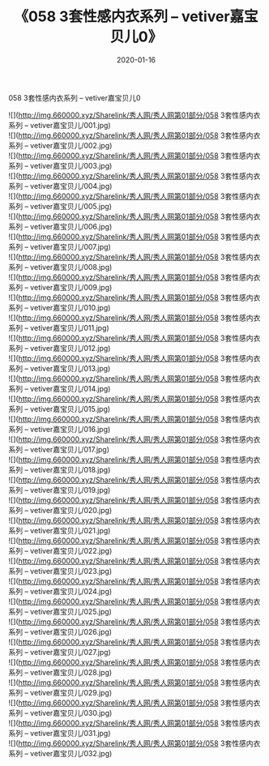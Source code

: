 ﻿---
layout: post
title:  《058 3套性感内衣系列 – vetiver嘉宝贝儿0》
date:   2020-01-16
img: http://img.660000.xyz/Sharelink/秀人网/秀人网第01部分/058 3套性感内衣系列 – vetiver嘉宝贝儿0/000.jpg
categories: [美女, 清纯, 唯美]
---

058 3套性感内衣系列 – vetiver嘉宝贝儿0

  ![](http://img.660000.xyz/Sharelink/秀人网/秀人网第01部分/058 3套性感内衣系列 – vetiver嘉宝贝儿/001.jpg) <br> ![](http://img.660000.xyz/Sharelink/秀人网/秀人网第01部分/058 3套性感内衣系列 – vetiver嘉宝贝儿/002.jpg) <br> ![](http://img.660000.xyz/Sharelink/秀人网/秀人网第01部分/058 3套性感内衣系列 – vetiver嘉宝贝儿/003.jpg) <br> ![](http://img.660000.xyz/Sharelink/秀人网/秀人网第01部分/058 3套性感内衣系列 – vetiver嘉宝贝儿/004.jpg) <br> ![](http://img.660000.xyz/Sharelink/秀人网/秀人网第01部分/058 3套性感内衣系列 – vetiver嘉宝贝儿/005.jpg) <br> ![](http://img.660000.xyz/Sharelink/秀人网/秀人网第01部分/058 3套性感内衣系列 – vetiver嘉宝贝儿/006.jpg) <br> ![](http://img.660000.xyz/Sharelink/秀人网/秀人网第01部分/058 3套性感内衣系列 – vetiver嘉宝贝儿/007.jpg) <br> ![](http://img.660000.xyz/Sharelink/秀人网/秀人网第01部分/058 3套性感内衣系列 – vetiver嘉宝贝儿/008.jpg) <br> ![](http://img.660000.xyz/Sharelink/秀人网/秀人网第01部分/058 3套性感内衣系列 – vetiver嘉宝贝儿/009.jpg) <br> ![](http://img.660000.xyz/Sharelink/秀人网/秀人网第01部分/058 3套性感内衣系列 – vetiver嘉宝贝儿/010.jpg) <br> ![](http://img.660000.xyz/Sharelink/秀人网/秀人网第01部分/058 3套性感内衣系列 – vetiver嘉宝贝儿/011.jpg) <br> ![](http://img.660000.xyz/Sharelink/秀人网/秀人网第01部分/058 3套性感内衣系列 – vetiver嘉宝贝儿/012.jpg) <br> ![](http://img.660000.xyz/Sharelink/秀人网/秀人网第01部分/058 3套性感内衣系列 – vetiver嘉宝贝儿/013.jpg) <br> ![](http://img.660000.xyz/Sharelink/秀人网/秀人网第01部分/058 3套性感内衣系列 – vetiver嘉宝贝儿/014.jpg) <br> ![](http://img.660000.xyz/Sharelink/秀人网/秀人网第01部分/058 3套性感内衣系列 – vetiver嘉宝贝儿/015.jpg) <br> ![](http://img.660000.xyz/Sharelink/秀人网/秀人网第01部分/058 3套性感内衣系列 – vetiver嘉宝贝儿/016.jpg) <br> ![](http://img.660000.xyz/Sharelink/秀人网/秀人网第01部分/058 3套性感内衣系列 – vetiver嘉宝贝儿/017.jpg) <br> ![](http://img.660000.xyz/Sharelink/秀人网/秀人网第01部分/058 3套性感内衣系列 – vetiver嘉宝贝儿/018.jpg) <br> ![](http://img.660000.xyz/Sharelink/秀人网/秀人网第01部分/058 3套性感内衣系列 – vetiver嘉宝贝儿/019.jpg) <br> ![](http://img.660000.xyz/Sharelink/秀人网/秀人网第01部分/058 3套性感内衣系列 – vetiver嘉宝贝儿/020.jpg) <br> ![](http://img.660000.xyz/Sharelink/秀人网/秀人网第01部分/058 3套性感内衣系列 – vetiver嘉宝贝儿/021.jpg) <br> ![](http://img.660000.xyz/Sharelink/秀人网/秀人网第01部分/058 3套性感内衣系列 – vetiver嘉宝贝儿/022.jpg) <br> ![](http://img.660000.xyz/Sharelink/秀人网/秀人网第01部分/058 3套性感内衣系列 – vetiver嘉宝贝儿/023.jpg) <br> ![](http://img.660000.xyz/Sharelink/秀人网/秀人网第01部分/058 3套性感内衣系列 – vetiver嘉宝贝儿/024.jpg) <br> ![](http://img.660000.xyz/Sharelink/秀人网/秀人网第01部分/058 3套性感内衣系列 – vetiver嘉宝贝儿/025.jpg) <br> ![](http://img.660000.xyz/Sharelink/秀人网/秀人网第01部分/058 3套性感内衣系列 – vetiver嘉宝贝儿/026.jpg) <br> ![](http://img.660000.xyz/Sharelink/秀人网/秀人网第01部分/058 3套性感内衣系列 – vetiver嘉宝贝儿/027.jpg) <br> ![](http://img.660000.xyz/Sharelink/秀人网/秀人网第01部分/058 3套性感内衣系列 – vetiver嘉宝贝儿/028.jpg) <br> ![](http://img.660000.xyz/Sharelink/秀人网/秀人网第01部分/058 3套性感内衣系列 – vetiver嘉宝贝儿/029.jpg) <br> ![](http://img.660000.xyz/Sharelink/秀人网/秀人网第01部分/058 3套性感内衣系列 – vetiver嘉宝贝儿/030.jpg) <br> ![](http://img.660000.xyz/Sharelink/秀人网/秀人网第01部分/058 3套性感内衣系列 – vetiver嘉宝贝儿/031.jpg) <br> ![](http://img.660000.xyz/Sharelink/秀人网/秀人网第01部分/058 3套性感内衣系列 – vetiver嘉宝贝儿/032.jpg) <br>